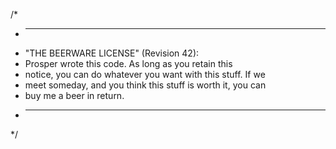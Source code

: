 /*
 * ------------------------------------------------------------
 * "THE BEERWARE LICENSE" (Revision 42):
 * Prosper wrote this code. As long as you retain this 
 * notice, you can do whatever you want with this stuff. If we
 * meet someday, and you think this stuff is worth it, you can
 * buy me a beer in return.
 * ------------------------------------------------------------
 */
